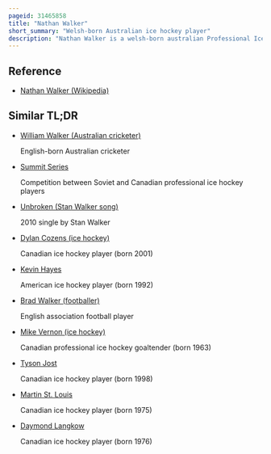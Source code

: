 ```yaml
---
pageid: 31465858
title: "Nathan Walker"
short_summary: "Welsh-born Australian ice hockey player"
description: "Nathan Walker is a welsh-born australian Professional Ice hockey Forward who is currently playing for the St. Louis Blues of the National Hockey League. Born in Wales Walker grew up in Australia and played Ice Hockey there first. In 2007 he moved to the Czech Republic to further his Career and joined the junior Programme at hc Vtkovice a Member of the Czech Extraliga. He first played for the senior Team in 2011, becoming the first australian Ice Hockey Player to play for a professional senior Team in Europe. Along with Hc Walker Walker was loaned to several lower-level Czech Teams."
---
```


## Reference

- [Nathan Walker (Wikipedia)](https://en.wikipedia.org/?curid=31465858)

## Similar TL;DR

- [William Walker (Australian cricketer)](/tldr/en/william-walker-australian-cricketer)

  English-born Australian cricketer

- [Summit Series](/tldr/en/summit-series)

  Competition between Soviet and Canadian professional ice hockey players

- [Unbroken (Stan Walker song)](/tldr/en/unbroken-stan-walker-song)

  2010 single by Stan Walker

- [Dylan Cozens (ice hockey)](/tldr/en/dylan-cozens-ice-hockey)

  Canadian ice hockey player (born 2001)

- [Kevin Hayes](/tldr/en/kevin-hayes)

  American ice hockey player (born 1992)

- [Brad Walker (footballer)](/tldr/en/brad-walker-footballer)

  English association football player

- [Mike Vernon (ice hockey)](/tldr/en/mike-vernon-ice-hockey)

  Canadian professional ice hockey goaltender (born 1963)

- [Tyson Jost](/tldr/en/tyson-jost)

  Canadian ice hockey player (born 1998)

- [Martin St. Louis](/tldr/en/martin-st-louis)

  Canadian ice hockey player (born 1975)

- [Daymond Langkow](/tldr/en/daymond-langkow)

  Canadian ice hockey player (born 1976)
